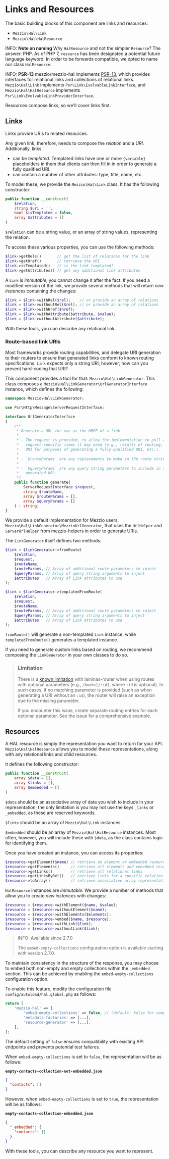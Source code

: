 # Links and Resources

The basic building blocks of this component are links and resources:

- `Mezzio\Hal\Link`
- `Mezzio\Hal\HalResource`

INFO: **Note on naming**
Why `HalResource` and not the simpler `Resource`?
The answer: PHP.
As of PHP 7, `resource` has been designated a potential future language keyword.
In order to be forwards compatible, we opted to name our class `HalResource`.

INFO: **PSR-13**
mezzio/mezzio-hal implements [PSR-13](https://www.php-fig.org/psr/psr-13/), which provides interfaces for relational links and collections of relational links.
`Mezzio\Hal\Link` implements `Psr\Link\EvolvableLinkInterface`, and `Mezzio\Hal\HalResource` implements `Psr\Link\EvolvableLinkProviderInterface`.

Resources compose links, so we'll cover links first.

## Links

Links provide URIs to related resources.

Any given link, therefore, needs to compose the _relation_ and a _URI_.
Additionally, links:

- can be _templated_. Templated links have one or more `{variable}` placeholders
  in them that clients can then fill in in order to generate a fully qualified
  URI.
- can contain a number of other attributes: type, title, name, etc.

To model these, we provide the `Mezzio\Hal\Link` class. It has the
following constructor:

```php
public function __construct(
    $relation,
    string $uri = '',
    bool $isTemplated = false,
    array $attributes = []
)
```

`$relation` can be a string value, or an array of string values, representing
the relation.

To access these various properties, you can use the following methods:

```php
$link->getRels()       // get the list of relations for the link
$link->getHref()       // retrieve the URI
$link->isTemplated()   // is the link templated?
$link->getAttributes() // get any additional link attributes
```

A `Link` is _immutable_; you cannot change it after the fact. If you need a
modified version of the link, we provide several methods that will return _new
instances_ containing the changes:

```php
$link = $link->withRel($rel);    // or provide an array of relations
$link = $link->withoutRel($rel); // or provide an array of relations
$link = $link->withHref($href);
$link = $link->withAttribute($attribute, $value);
$link = $link->withoutAttribute($attribute);
```

With these tools, you can describe any relational link.

### Route-based link URIs

Most frameworks provide routing capabilities, and delegate URI generation to
their routers to ensure that generated links conform to known routing
specifications. `Link` expects only a string URI, however; how can you prevent
hard-coding that URI?

This component provides a tool for that: `Mezzio\Hal\LinkGenerator`.
This class composes a `Mezzio\Hal\LinkGenerator\UrlGeneratorInterface`
instance, which defines the following:

```php
namespace Mezzio\Hal\LinkGenerator;

use Psr\Http\Message\ServerRequestInterface;

interface UrlGeneratorInterface
{
    /**
     * Generate a URL for use as the HREF of a link.
     *
     * - The request is provided, to allow the implementation to pull any
     *   request-specific items it may need (e.g., results of routing, original
     *   URI for purposes of generating a fully-qualified URI, etc.).
     *
     * - `$routeParams` are any replacements to make in the route string.
     *
     * - `$queryParams` are any query string parameters to include in the
     *   generated URL.
     */
    public function generate(
        ServerRequestInterface $request,
        string $routeName,
        array $routeParams = [],
        array $queryParams = []
    ) : string;
}
```

We provide a default implementation for Mezzio users,
`Mezzio\Hal\LinkGenerator\MezzioUrlGenerator`,  that uses the
`UrlHelper` and `ServerUrlHelper` from mezzio-helpers in order to
generate URIs.

The `LinkGenerator` itself defines two methods:

```php
$link = $linkGenerator->fromRoute(
    $relation,
    $request,
    $routeName,
    $routeParams, // Array of additional route parameters to inject
    $queryParams, // Array of query string arguments to inject
    $attributes   // Array of Link attributes to use
);

$link = $linkGenerator->templatedFromRoute(
    $relation,
    $request,
    $routeName,
    $routeParams, // Array of additional route parameters to inject
    $queryParams, // Array of query string arguments to inject
    $attributes   // Array of Link attributes to use
);
```

`fromRoute()` will generate a non-templated `Link` instance, while
`templatedFromRoute()` generates a templated instance.

If you need to generate custom links based on routing, we recommend composing
the `LinkGenerator` in your own classes to do so.

> ### Limitation
>
> There is a [known limitation](https://github.com/zendframework/zend-expressive-hal/issues/5)
> with laminas-router when using routes with optional parameters (e.g., `/books[/:id]`,
> where `:id` is optional). In such cases, if no matching parameter is provided
> (such as when generating a URI without an `:id`), the router will raise an
> exception due to the missing parameter.
>
> If you encounter this issue, create separate routing entries for each optional
> parameter. See the issue for a comprehensive example.

## Resources

A HAL resource is simply the representation you want to return for your API.
`Mezzio\Hal\HalResource` allows you to model these representations,
along with any relational links and child resources.

It defines the following constructor:

```php
public function __construct(
    array $data = [],
    array $links = [],
    array $embedded = []
)
```

`$data` should be an associative array of data you wish to include in your
representation; the only limitation is you may not use the keys `_links` or
`_embedded`, as these are reserved keywords.

`$links` should be an array of `Mezzio\Hal\Link` instances.

`$embedded` should be an array of `Mezzio\Hal\HalResource` instances.
Most often, however, you will include these with `$data`, as the class contains
logic for identifying them.

Once you have created an instance, you can access its properties:

```php
$resource->getElement($name) // retrieve an element or embedded resource by name
$resource->getElements()     // retrieve all elements and embedded resources
$resource->getLinks()        // retrieve all relational links
$resource->getLinksByRel()   // retrieve links for a specific relation
$resource->toArray()         // retrieve associative array representation
```

`HalResource` instances are _immutable_. We provide a number of methods that
allow you to create _new instances_ with changes:

```php
$resource = $resource->withElement($name, $value);
$resource = $resource->withoutElement($name);
$resource = $resource->withElements($elements);
$resource = $resource->embed($name, $resource);
$resource = $resource->withLink($link);
$resource = $resource->withoutLink($link);
```

> INFO: Available since 2.7.0
>
> The `embed-empty-collections` configuration option is available starting with version 2.7.0.

To maintain consistency in the structure of the response, you may choose to embed both non-empty and empty collections within the `_embedded` section. This can be achieved by enabling the `embed-empty-collections` configuration option.

To enable this feature, modify the configuration file `config/autoload/hal.global.php` as follows:

```php
return [
    'mezzio-hal' => [
        'embed-empty-collections' => false, // (default: false for compatibility reasons)
        'metadata-factories' => [...],
        'resource-generator' => [...],
    ],
];
```

The default setting of `false` ensures compatibility with existing API endpoints and prevents potential test failures.

When `embed-empty-collections` is set to `false`, the representation will be as follows:

**`empty-contacts-collection-not-embedded.json`**

```json
{
  "contacts": []
}
```

However, when `embed-empty-collections` is set to `true`, the representation will be as follows:

**`empty-contacts-collection-embedded.json`**

```json
{
  "_embedded": {
    "contacts": []
  }
}
```

With these tools, you can describe any resource you want to represent.
